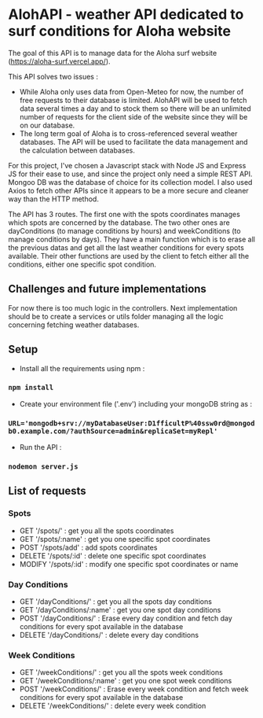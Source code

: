# AlohAPI - weather API dedicated to surf conditions for Aloha website

The goal of this API is to manage data for the Aloha surf website (https://aloha-surf.vercel.app/).

This API solves two issues :

-   While Aloha only uses data from Open-Meteo for now, the number of free requests to their database is limited. AlohAPI will be used to fetch data several times a day and to stock them so there will be an unlimited number of requests for the client side of the website since they will be on our database.
-   The long term goal of Aloha is to cross-referenced several weather databases. The API will be used to facilitate the data management and the calculation between databases.

For this project, I've chosen a Javascript stack with Node JS and Express JS for their ease to use, and since the project only need a simple REST API. Mongoo DB was the database of choice for its collection model. I also used Axios to fetch other APIs since it appears to be a more secure and cleaner way than the HTTP method.

The API has 3 routes. The first one with the spots coordinates manages which spots are concerned by the database. The two other ones are dayConditions (to manage conditions by hours) and weekConditions (to manage conditions by days). They have a main function which is to erase all the previous datas and get all the last weather conditions for every spots available. Their other functions are used by the client to fetch either all the conditions, either one specific spot condition.

## Challenges and future implementations

For now there is too much logic in the controllers. Next implementation should be to create a services or utils folder managing all the logic concerning fetching weather databases.

## Setup

-   Install all the requirements using npm :

### `npm install`

-   Create your environment file ('.env') including your mongoDB string as :

### `URL='mongodb+srv://myDatabaseUser:D1fficultP%40ssw0rd@mongodb0.example.com/?authSource=admin&replicaSet=myRepl'`

-   Run the API :

### `nodemon server.js`

## List of requests

### Spots

-   GET '/spots/' : get you all the spots coordinates
-   GET '/spots/:name' : get you one specific spot coordinates
-   POST '/spots/add' : add spots coordinates
-   DELETE '/spots/:id' : delete one specific spot coordinates
-   MODIFY '/spots/:id' : modify one specific spot coordinates or name

### Day Conditions

-   GET '/dayConditions/' : get you all the spots day conditions
-   GET '/dayConditions/:name' : get you one spot day conditions
-   POST '/dayConditions/' : Erase every day condition and fetch day conditions for every spot available in the database
-   DELETE '/dayConditions/' : delete every day conditions

### Week Conditions

-   GET '/weekConditions/' : get you all the spots week conditions
-   GET '/weekConditions/:name' : get you one spot week conditions
-   POST '/weekConditions/' : Erase every week condition and fetch week conditions for every spot available in the database
-   DELETE '/weekConditions/' : delete every week condition
